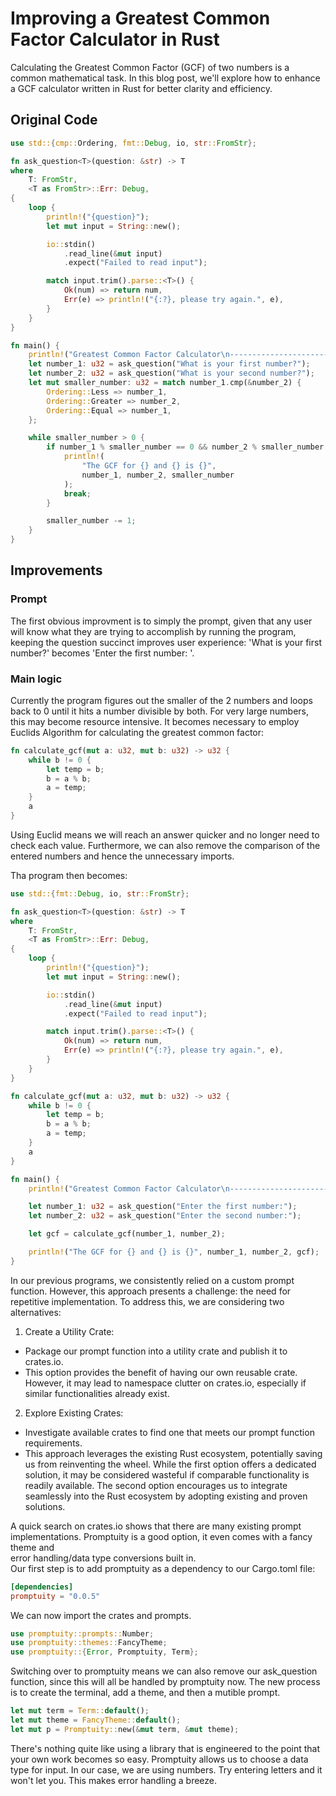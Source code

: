 # Improving a Greatest Common Factor Calculator in Rust

Calculating the Greatest Common Factor (GCF) of two numbers is a common mathematical task. In this blog post, we'll explore how to enhance a GCF calculator written in Rust for better clarity and efficiency.

## Original Code

```rust
use std::{cmp::Ordering, fmt::Debug, io, str::FromStr};

fn ask_question<T>(question: &str) -> T
where
    T: FromStr,
    <T as FromStr>::Err: Debug,
{
    loop {
        println!("{question}");
        let mut input = String::new();

        io::stdin()
            .read_line(&mut input)
            .expect("Failed to read input");

        match input.trim().parse::<T>() {
            Ok(num) => return num,
            Err(e) => println!("{:?}, please try again.", e),
        }
    }
}

fn main() {
    println!("Greatest Common Factor Calculator\n---------------------------------");
    let number_1: u32 = ask_question("What is your first number?");
    let number_2: u32 = ask_question("What is your second number?");
    let mut smaller_number: u32 = match number_1.cmp(&number_2) {
        Ordering::Less => number_1,
        Ordering::Greater => number_2,
        Ordering::Equal => number_1,
    };

    while smaller_number > 0 {
        if number_1 % smaller_number == 0 && number_2 % smaller_number == 0 {
            println!(
                "The GCF for {} and {} is {}",
                number_1, number_2, smaller_number
            );
            break;
        }

        smaller_number -= 1;
    }
}

```
## Improvements

### Prompt
The first obvious improvment is to simply the prompt, given that any user will know what they are trying to accomplish by running the program, keeping the question succinct improves user experience:
'What is your first number?' becomes 'Enter the first number: '.

### Main logic
Currently the program figures out the smaller of the 2 numbers and loops back to 0 until it hits a number divisible by both. For very large numbers, this may become resource intensive. It becomes necessary to employ Euclids Algorithm for calculating the greatest common factor:

```rust
fn calculate_gcf(mut a: u32, mut b: u32) -> u32 {
    while b != 0 {
        let temp = b;
        b = a % b;
        a = temp;
    }
    a
}

```
Using Euclid means we will reach an answer quicker and no longer need to check each value. Furthermore, we can also remove the comparison of the entered numbers and hence the unnecessary imports.

Tha program then becomes:

```rust
use std::{fmt::Debug, io, str::FromStr};

fn ask_question<T>(question: &str) -> T
where
    T: FromStr,
    <T as FromStr>::Err: Debug,
{
    loop {
        println!("{question}");
        let mut input = String::new();

        io::stdin()
            .read_line(&mut input)
            .expect("Failed to read input");

        match input.trim().parse::<T>() {
            Ok(num) => return num,
            Err(e) => println!("{:?}, please try again.", e),
        }
    }
}

fn calculate_gcf(mut a: u32, mut b: u32) -> u32 {
    while b != 0 {
        let temp = b;
        b = a % b;
        a = temp;
    }
    a
}

fn main() {
    println!("Greatest Common Factor Calculator\n---------------------------------");

    let number_1: u32 = ask_question("Enter the first number:");
    let number_2: u32 = ask_question("Enter the second number:");

    let gcf = calculate_gcf(number_1, number_2);

    println!("The GCF for {} and {} is {}", number_1, number_2, gcf);
}

```
In our previous programs, we consistently relied on a custom prompt function. However, this approach presents a challenge: the need for repetitive implementation. To address this, we are considering two alternatives:

1. Create a Utility Crate: 

- Package our prompt function into a utility crate and publish it to crates.io.  
- This option provides the benefit of having our own reusable crate. However, it may lead to namespace clutter on crates.io, especially if similar functionalities already exist.  

2. Explore Existing Crates:  

- Investigate available crates to find one that meets our prompt function requirements.  
- This approach leverages the existing Rust ecosystem, potentially saving us from reinventing the wheel.
While the first option offers a dedicated solution, it may be considered wasteful if comparable functionality is readily available. The second option encourages us to integrate seamlessly into the Rust ecosystem by adopting existing and proven solutions.

A quick search on crates.io shows that there are many existing prompt implementations. Promptuity is a good option, it even comes with a fancy theme and  
error handling/data type conversions built in.  
Our first step is to add promptuity as a dependency to our Cargo.toml file:  
```toml
[dependencies]
promptuity = "0.0.5"
```
We can now import the crates and prompts.  
```rust
use promptuity::prompts::Number;
use promptuity::themes::FancyTheme;
use promptuity::{Error, Promptuity, Term};
```
Switching over to promptuity means we can also remove our ask_question function, since this will all be handled by promptuity now. The new process is to create the terminal, add a theme, and then a mutible prompt.
```rust
let mut term = Term::default();
let mut theme = FancyTheme::default();
let mut p = Promptuity::new(&mut term, &mut theme);
```

There's nothing quite like using a library that is engineered to the point that your own work becomes so easy.
Promptuity allows us to choose a data type for input. In our case, we are using numbers.
Try entering letters and it won't let you.
This makes error handling a breeze.
